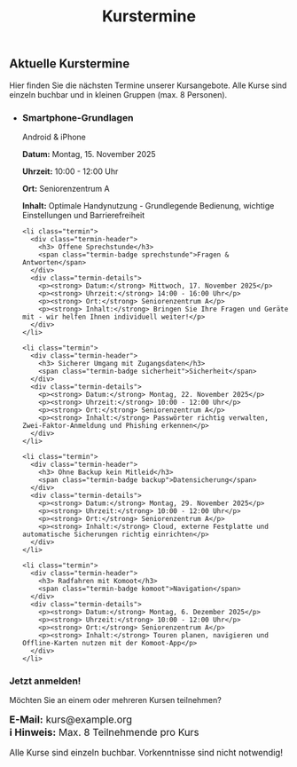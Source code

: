 ﻿---
layout: default
title: Kurstermine
description: Aktuelle Termine für unsere IT-Kurse
---

<div class="wrap">
  <h2>Aktuelle Kurstermine</h2>
  <p>Hier finden Sie die nächsten Termine unserer Kursangebote. Alle Kurse sind einzeln buchbar und in kleinen Gruppen (max. 8 Personen).</p>

  <ul class="termine-list">
    <li class="termin">
      <div class="termin-header">
        <h3> Smartphone-Grundlagen</h3>
        <span class="termin-badge">Android & iPhone</span>
      </div>
      <div class="termin-details">
        <p><strong> Datum:</strong> Montag, 15. November 2025</p>
        <p><strong> Uhrzeit:</strong> 10:00 - 12:00 Uhr</p>
        <p><strong> Ort:</strong> Seniorenzentrum A</p>
        <p><strong> Inhalt:</strong> Optimale Handynutzung - Grundlegende Bedienung, wichtige Einstellungen und Barrierefreiheit</p>
      </div>
    </li>
    
    <li class="termin">
      <div class="termin-header">
        <h3> Offene Sprechstunde</h3>
        <span class="termin-badge sprechstunde">Fragen & Antworten</span>
      </div>
      <div class="termin-details">
        <p><strong> Datum:</strong> Mittwoch, 17. November 2025</p>
        <p><strong> Uhrzeit:</strong> 14:00 - 16:00 Uhr</p>
        <p><strong> Ort:</strong> Seniorenzentrum A</p>
        <p><strong> Inhalt:</strong> Bringen Sie Ihre Fragen und Geräte mit - wir helfen Ihnen individuell weiter!</p>
      </div>
    </li>
    
    <li class="termin">
      <div class="termin-header">
        <h3> Sicherer Umgang mit Zugangsdaten</h3>
        <span class="termin-badge sicherheit">Sicherheit</span>
      </div>
      <div class="termin-details">
        <p><strong> Datum:</strong> Montag, 22. November 2025</p>
        <p><strong> Uhrzeit:</strong> 10:00 - 12:00 Uhr</p>
        <p><strong> Ort:</strong> Seniorenzentrum A</p>
        <p><strong> Inhalt:</strong> Passwörter richtig verwalten, Zwei-Faktor-Anmeldung und Phishing erkennen</p>
      </div>
    </li>
    
    <li class="termin">
      <div class="termin-header">
        <h3> Ohne Backup kein Mitleid</h3>
        <span class="termin-badge backup">Datensicherung</span>
      </div>
      <div class="termin-details">
        <p><strong> Datum:</strong> Montag, 29. November 2025</p>
        <p><strong> Uhrzeit:</strong> 10:00 - 12:00 Uhr</p>
        <p><strong> Ort:</strong> Seniorenzentrum A</p>
        <p><strong> Inhalt:</strong> Cloud, externe Festplatte und automatische Sicherungen richtig einrichten</p>
      </div>
    </li>
    
    <li class="termin">
      <div class="termin-header">
        <h3> Radfahren mit Komoot</h3>
        <span class="termin-badge komoot">Navigation</span>
      </div>
      <div class="termin-details">
        <p><strong> Datum:</strong> Montag, 6. Dezember 2025</p>
        <p><strong> Uhrzeit:</strong> 10:00 - 12:00 Uhr</p>
        <p><strong> Ort:</strong> Seniorenzentrum A</p>
        <p><strong> Inhalt:</strong> Touren planen, navigieren und Offline-Karten nutzen mit der Komoot-App</p>
      </div>
    </li>
  </ul>

  <section id="anmeldung" class="cta-box">
    <h3>Jetzt anmelden!</h3>
    <p>Möchten Sie an einem oder mehreren Kursen teilnehmen?</p>
    <p style="font-size: 1.1rem; margin: 1rem 0;"><strong> E-Mail:</strong> kurs@example.org<br>
    <strong>ℹ Hinweis:</strong> Max. 8 Teilnehmende pro Kurs</p>
    <p style="font-size: 0.95rem; margin-top: 1rem;">Alle Kurse sind einzeln buchbar. Vorkenntnisse sind nicht notwendig!</p>
  </section>
</div>
